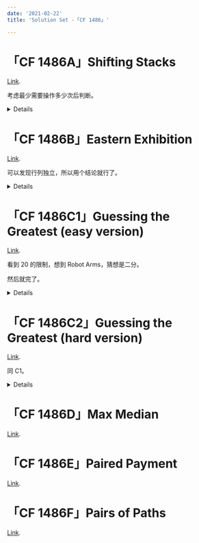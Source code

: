 ```yaml
---
date: '2021-02-22'
title: 'Solution Set -「CF 1486」'

---
```


# 「CF 1486A」Shifting Stacks

[Link](https://codeforces.com/contest/1486/problem/A).

考虑最少需要操作多少次后判断。

<details>

```cpp[class="line-numbers"]
#include<map>
#include<cstdio>
using namespace std;
int t,n,flag;
long long sum,cum,x;
int main()
{
	scanf("%d",&t);
	while(t--)
	{
		scanf("%d",&n);
		flag=1;
		for(int i=1;i<=n;++i)
		{
			scanf("%lld",&x);
			sum+=x;
			if(sum-cum<0)	flag=0;
			cum+=i;
		}
		printf("%s\n",flag?"YES":"NO");
		sum=cum=0;
	}
	return 0;
}
```

</details>

# 「CF 1486B」Eastern Exhibition

[Link](https://codeforces.com/contest/1486/problem/B).

可以发现行列独立，所以用个结论就行了。

<details>

```cpp[class="line-numbers"]
#include<queue>
#include<cstdio>
#include<algorithm>
using namespace std;
int t,n;
long long one[1010],ano[1010];
int main()
{
	scanf("%d",&t);
	while(t--)
	{
		scanf("%d",&n);
		for(int i=1;i<=n;++i)	scanf("%lld %lld",&one[i],&ano[i]);
		sort(one+1,one+n+1);
		sort(ano+1,ano+n+1);
		printf("%lld\n",(one[(n+2)/2]-one[(n+1)/2]+1)*(ano[(n+2)/2]-ano[(n+1)/2]+1));
	}
	return 0;
}
```

</details>

# 「CF 1486C1」Guessing the Greatest (easy version)

[Link](https://codeforces.com/contest/1486/problem/C1).

看到 $20$ 的限制，想到 Robot Arms，猜想是二分。

然后就完了。

<details>

```cpp[class="line-numbers"]
#include<cstdio>
int engoric(int l,int r)
{
	int res;
	printf("? %d %d\n",l,r);
	fflush(stdout);
	scanf("%d",&res);
	return res;
}
int n;
int main()
{
	scanf("%d",&n);
	int mxpos=engoric(1,n);
	int l=1,r=n;
	if(mxpos==1)	l=1;
	else
	{
		if(engoric(1,mxpos)==mxpos)	r=mxpos;
		else	l=mxpos;
	}
	if(l==mxpos)
	{
		while(l+1<r)
		{
			int mid=(l+r)>>1;
			if(engoric(mxpos,mid)==mxpos)	r=mid;
			else	l=mid;
		}
		printf("! %d\n",r);
	}
	else
	{
		while(l+1<r)
		{
			int mid=(l+r)>>1;
			if(engoric(mid,mxpos)==mxpos)	l=mid;
			else	r=mid;
		}
		printf("! %d\n",l);
	}
	return 0;
}
```

</details>

# 「CF 1486C2」Guessing the Greatest (hard version)

[Link](https://codeforces.com/contest/1486/problem/C2).

同 C1。

<details>

```cpp[class="line-numbers"]

```

</details>

# 「CF 1486D」Max Median

[Link](https://codeforces.com/contest/1486/problem/D).

# 「CF 1486E」Paired Payment

[Link](https://codeforces.com/contest/1486/problem/E).

# 「CF 1486F」Pairs of Paths

[Link](https://codeforces.com/contest/1486/problem/F).